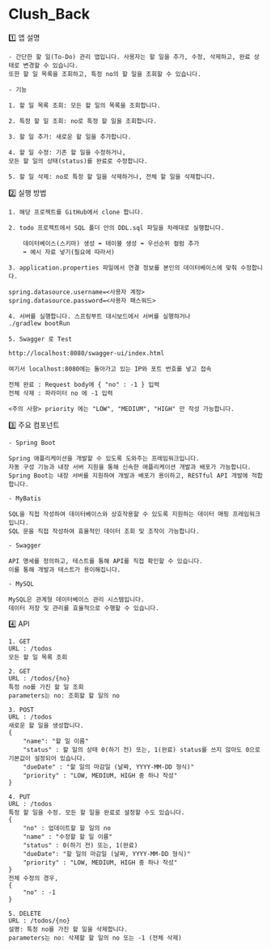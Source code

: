 # Clush_Back

1️⃣ 앱 설명


    - 간단한 할 일(To-Do) 관리 앱입니다. 사용자는 할 일을 추가, 수정, 삭제하고, 완료 상태로 변경할 수 있습니다.
    또한 할 일 목록을 조회하고, 특정 no의 할 일을 조회할 수 있습니다.

    - 기능

    1. 할 일 목록 조회: 모든 할 일의 목록을 조회합니다.

    2. 특정 할 일 조회: no로 특정 할 일을 조회합니다.

    3. 할 일 추가: 새로운 할 일을 추가합니다.
    
    4. 할 일 수정: 기존 할 일을 수정하거나,
    모든 할 일의 상태(status)를 완료로 수정합니다.

    5. 할 일 삭제: no로 특정 할 일을 삭제하거나, 전체 할 일을 삭제합니다.


2️⃣ 실행 방법


    1. 해당 프로젝트를 GitHub에서 clone 합니다.

    2. todo 프로젝트에서 SQL 폴더 안의 DDL.sql 파일을 차례대로 실행합니다.

        데이터베이스(스키마) 생성 ➡ 테이블 생성 ➡ 우선순위 컬럼 추가
        ➡ 예시 자료 넣기(필요에 따라서)

    3. application.properties 파일에서 연결 정보를 본인의 데이터베이스에 맞춰 수정합니다.

    spring.datasource.username=<사용자 계정>
    spring.datasource.password=<사용자 패스워드>
    
    4. 서버를 실행합니다. 스프링부트 대시보드에서 서버를 실행하거나
    ./gradlew bootRun

    5. Swagger 로 Test

    http://localhost:8080/swagger-ui/index.html

    여기서 localhost:8080에는 돌아가고 있는 IP와 포트 번호를 넣고 접속

    전체 완료 : Request body에 { "no" : -1 } 입력
    전체 삭제 : 파라미터 no 에 -1 입력

    <주의 사항> priority 에는 "LOW", "MEDIUM", "HIGH" 만 작성 가능합니다.


3️⃣ 주요 컴포넌트

    - Spring Boot

    Spring 애플리케이션을 개발할 수 있도록 도와주는 프레임워크입니다.
    자동 구성 기능과 내장 서버 지원을 통해 신속한 애플리케이션 개발과 배포가 가능합니다.
    Spring Boot는 내장 서버를 지원하여 개발과 배포가 용이하고, RESTful API 개발에 적합합니다.

    - MyBatis

    SQL을 직접 작성하여 데이터베이스와 상호작용할 수 있도록 지원하는 데이터 매핑 프레임워크입니다.
    SQL 문을 직접 작성하여 효율적인 데이터 조회 및 조작이 가능합니다.

    - Swagger

    API 명세를 정의하고, 테스트를 통해 API를 직접 확인할 수 있습니다.
    이를 통해 개발과 테스트가 용이해집니다.

    - MySQL

    MySQL은 관계형 데이터베이스 관리 시스템입니다.
    데이터 저장 및 관리를 효율적으로 수행할 수 있습니다.

4️⃣ API

    1. GET
    URL : /todos
    모든 할 일 목록 조회

    2. GET
    URL : /todos/{no}
    특정 no를 가진 할 일 조회
    parameters는 no: 조회할 할 일의 no

    3. POST
    URL : /todos
    새로운 할 일을 생성합니다.
    {
        "name": "할 일 이름"
        "status" : 할 일의 상태 0(하기 전) 또는, 1(완료) status를 쓰지 않아도 0으로 기본값이 설정되어 있습니다.
        "dueDate" : "할 일의 마감일 (날짜, YYYY-MM-DD 형식)"
        "priority" : "LOW, MEDIUM, HIGH 중 하나 작성"
    }

    4. PUT
    URL : /todos
    특정 할 일을 수정. 모든 할 일을 완료로 설정할 수도 있습니다.
    {
        "no" : 업데이트할 할 일의 no
        "name" : "수정할 할 일 이름"
        "status" : 0(하기 전) 또는, 1(완료)
        "dueDate": "할 일의 마감일 (날짜, YYYY-MM-DD 형식)"
        "priority" : "LOW, MEDIUM, HIGH 중 하나 작성"
    }
    전체 수정의 경우,
    {
        "no" : -1
    }
    
    5. DELETE
    URL : /todos/{no}
    설명: 특정 no를 가진 할 일을 삭제합니다.
    parameters는 no: 삭제할 할 일의 no 또는 -1 (전체 삭제)

